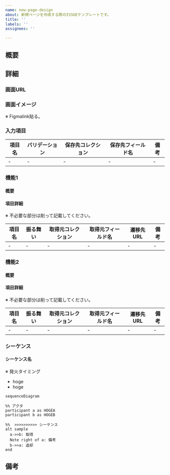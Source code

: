 ```yaml
---
name: new-page-design
about: 新規ページを作成する際のISSUEテンプレートです。
title: ''
labels: ''
assignees: ''

---
```


## 概要

## 詳細

### 画面URL

### 画面イメージ

※ Figmalink貼る。

### 入力項目

| 項目名 | バリデーション | 保存先コレクション | 保存先フィールド名 | 備考 |
| --- | --- | --- | --- | --- |
| - | - | - | - | - |

### 機能1

#### 概要

#### 項目詳細

※ 不必要な部分は削って記載してください。

| 項目名 | 振る舞い | 取得元コレクション | 取得元フィールド名 | 遷移先URL | 備考 |
| --- | --- | --- | --- | --- | --- |
| - | - | - | - | - | - |


### 機能2

#### 概要

#### 項目詳細

※ 不必要な部分は削って記載してください。

| 項目名 | 振る舞い | 取得元コレクション | 取得元フィールド名 | 遷移先URL | 備考 |
| --- | --- | --- | --- | --- | --- |
| - | - | - | - | - | - |

### シーケンス

#### シーケンス名

※ 発火タイミング
- hoge
- hoge

```mermaid
sequenceDiagram

%% アクタ
participant a as HOGEA
participant b as HOGEB

%%  >>>>>>>>>> シーケンス
alt sample
  a->>b: 取得
  Note right of a: 備考
  b->>a: 返却
end
```

## 備考
